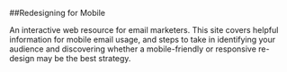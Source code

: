 ##Redesigning for Mobile 

An interactive web resource for email marketers. This site covers helpful information for mobile email usage, and steps to take in identifying your audience and discovering whether a mobile-friendly or responsive re-design may be the best strategy.